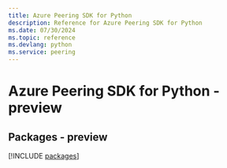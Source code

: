 ```yaml
---
title: Azure Peering SDK for Python
description: Reference for Azure Peering SDK for Python
ms.date: 07/30/2024
ms.topic: reference
ms.devlang: python
ms.service: peering
---
```

# Azure Peering SDK for Python - preview
## Packages - preview
[!INCLUDE [packages](peering-index.md)]